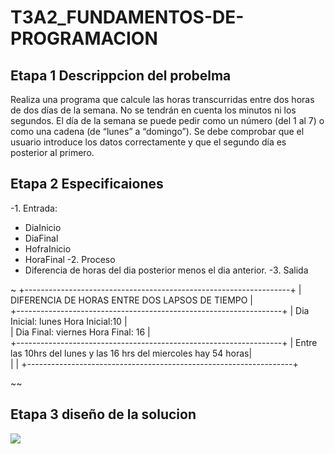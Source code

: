 # T3A2_FUNDAMENTOS-DE-PROGRAMACION

## Etapa 1 Descrippcion del probelma
Realiza una programa que calcule las horas transcurridas entre dos horas de dos días de la semana. No se tendrán en cuenta los minutos ni los segundos. El día de la semana se puede pedir como un número (del 1 al 7) o como una cadena (de “lunes” a “domingo”). Se debe comprobar que el usuario introduce los datos correctamente y que el segundo día es posterior al primero.

## Etapa 2 Especificaiones 

-1. Entrada:
 - DiaInicio
 - DiaFinal
 - HofraInicio
 - HoraFinal
-2. Proceso
 - Diferencia de horas del dia posterior menos el dia anterior.
-3. Salida

 ~
 +------------------------------------------------------------------+
 |          DIFERENCIA DE HORAS ENTRE DOS LAPSOS DE TIEMPO          |                                                       
 +------------------------------------------------------------------+
 | Dia Inicial: lunes                   Hora Inicial:10             |                
 | Dia Final: viernes                   Hora Final: 16              |                     
 +------------------------------------------------------------------+
 | Entre las 10hrs del lunes y las 16 hrs del miercoles hay 54 horas|                                                                
 |                                                                  |
 +------------------------------------------------------------------+

~~
## Etapa 3 diseño de la solucion
![](https://github.com/xXkiritsuguXx/T3A2_FUNDAMENTOS-DE-PROGRAMACION/blob/main/T3A2.png)
